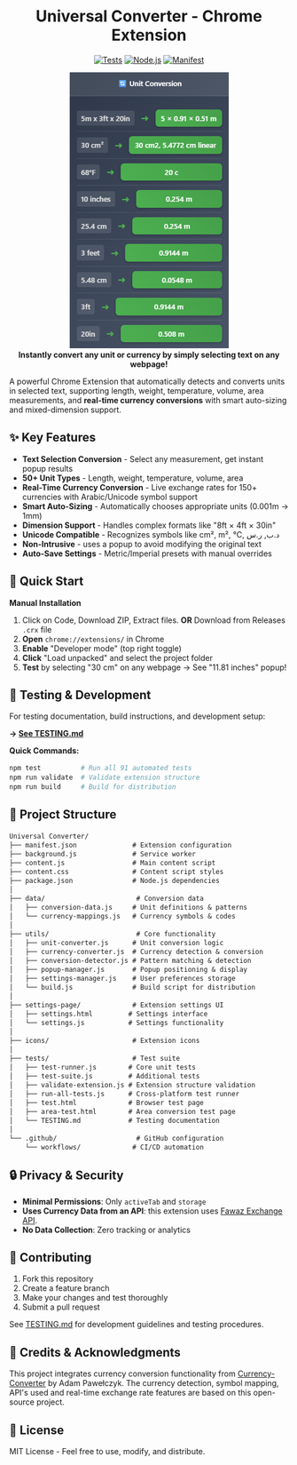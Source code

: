 <h1 style="text-align: center;">Universal Converter - Chrome Extension</h1>

<div align="center">

[![Tests](https://img.shields.io/badge/tests-91/91_passing-brightgreen)](tests/TESTING.md)
[![Node.js](https://img.shields.io/badge/node.js-24.x-green)](package.json)
[![Manifest](https://img.shields.io/badge/manifest-v3-blue)](manifest.json)

</div>

<div align="center">
<img src="img/popup.png" alt="Extension Usage Demo" />
</div>

<div align="center">
<strong>Instantly convert any unit or currency by simply selecting text on any webpage!</strong>
</div>

A powerful Chrome Extension that automatically detects and converts units in selected text, supporting length, weight, temperature, volume, area measurements, and **real-time currency conversions** with smart auto-sizing and mixed-dimension support.

## ✨ Key Features

- **Text Selection Conversion** - Select any measurement, get instant popup results
- **50+ Unit Types** - Length, weight, temperature, volume, area
- **Real-Time Currency Conversion** - Live exchange rates for 150+ currencies with Arabic/Unicode symbol support
- **Smart Auto-Sizing** - Automatically chooses appropriate units (0.001m → 1mm)  
- **Dimension Support** - Handles complex formats like "8ft × 4ft × 30in"
- **Unicode Compatible** - Recognizes symbols like cm², m², °C, د.ب, ر.س
- **Non-Intrusive** - uses a popup to avoid modifying the original text
- **Auto-Save Settings** - Metric/Imperial presets with manual overrides

## 🚀 Quick Start


**Manual Installation**
1. Click on Code, Download ZIP, Extract files. **OR** Download from Releases `.crx` file
2. **Open** `chrome://extensions/` in Chrome
3. **Enable** "Developer mode" (top right toggle)
4. **Click** "Load unpacked" and select the project folder
5. **Test** by selecting "30 cm" on any webpage → See "11.81 inches" popup!

## 🧪 Testing & Development

For  testing documentation, build instructions, and development setup:

**→ [See TESTING.md](tests/TESTING.md)**

**Quick Commands:**
```bash
npm test          # Run all 91 automated tests
npm run validate  # Validate extension structure  
npm run build     # Build for distribution
```

## 📁 Project Structure

```
Universal Converter/
├── manifest.json              # Extension configuration
├── background.js              # Service worker
├── content.js                 # Main content script
├── content.css                # Content script styles
├── package.json               # Node.js dependencies
│
├── data/                       # Conversion data
│   ├── conversion-data.js     # Unit definitions & patterns
│   └── currency-mappings.js   # Currency symbols & codes
│
├── utils/                      # Core functionality
│   ├── unit-converter.js      # Unit conversion logic
│   ├── currency-converter.js  # Currency detection & conversion
│   ├── conversion-detector.js # Pattern matching & detection
│   ├── popup-manager.js       # Popup positioning & display
│   ├── settings-manager.js    # User preferences storage
│   └── build.js               # Build script for distribution
│
├── settings-page/             # Extension settings UI
│   ├── settings.html         # Settings interface
│   └── settings.js           # Settings functionality
│
├── icons/                     # Extension icons
│
├── tests/                     # Test suite
│   ├── test-runner.js        # Core unit tests
│   ├── test-suite.js         # Additional tests
│   ├── validate-extension.js # Extension structure validation
│   ├── run-all-tests.js      # Cross-platform test runner
│   ├── test.html             # Browser test page
│   ├── area-test.html        # Area conversion test page
│   └── TESTING.md            # Testing documentation
│
└── .github/                    # GitHub configuration
    └── workflows/             # CI/CD automation
```

## 🔒 Privacy & Security

- **Minimal Permissions**: Only `activeTab` and `storage`
- **Uses Currency Data from an API**: this extension uses [Fawaz Exchange API](https://github.com/fawazahmed0/exchange-api).
- **No Data Collection**: Zero tracking or analytics

## 🤝 Contributing

1. Fork this repository
2. Create a feature branch
3. Make your changes and test thoroughly
4. Submit a pull request

See [TESTING.md](tests/TESTING.md) for development guidelines and testing procedures.

## 🙏 Credits & Acknowledgments

This project integrates currency conversion functionality from [Currency-Converter](https://github.com/adampawelczyk/Currency-Converter) by Adam Pawełczyk. The currency detection, symbol mapping, API's used and real-time exchange rate features are based on this open-source project.

## 📄 License

MIT License - Feel free to use, modify, and distribute.
